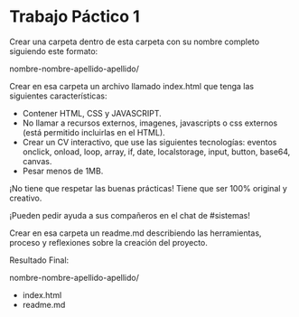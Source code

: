 # Trabajo Páctico 1

Crear una carpeta dentro de esta carpeta con su nombre completo siguiendo este formato:

nombre-nombre-apellido-apellido/

Crear en esa carpeta un archivo llamado index.html que tenga las siguientes características:
- Contener HTML, CSS y JAVASCRIPT.
- No llamar a recursos externos, imagenes, javascripts o css externos (está permitido incluirlas en el HTML).
- Crear un CV interactivo, que use las siguientes tecnologías: eventos onclick, onload, loop, array, if, date, localstorage, input, button, base64, canvas. 
- Pesar menos de 1MB. 

¡No tiene que respetar las buenas prácticas! Tiene que ser 100% original y creativo. 

¡Pueden pedir ayuda a sus compañeros en el chat de #sistemas! 

Crear en esa carpeta un readme.md describiendo las herramientas, proceso y reflexiones sobre la creación del proyecto.

Resultado Final:

nombre-nombre-apellido-apellido/
- index.html
- readme.md
